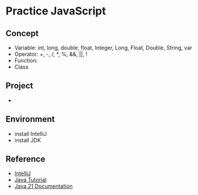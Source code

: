 # Practice JavaScript

## Concept
- Variable: int, long, double, float, Integer, Long, Float, Double, String, var
- Operator: +, -, /, *, %, &&, ||, !
- Function:
- Class

## Project
- []()

## Environment
- install IntelliJ
- install JDK


## Reference
- [IntelliJ](https://www.jetbrains.com/help/idea/getting-started.html)
- [Java Tutorial](https://docs.oracle.com/javase/tutorial/)
- [Java 21 Documentation](https://docs.oracle.com/en/java/javase/21/)
